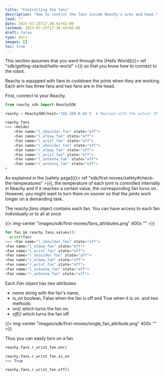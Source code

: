 ```yaml
---
title: "Controlling the fans"
description: "How to control the fans inside Reachy's arms and head."
lead: ""
date: 2023-07-25T17:38:42+02:00
lastmod: 2023-07-25T17:38:42+02:00
draft: false
type: docs
images: []
toc: true
---
```


This section assumes that you went through the [Hello World]({{< ref "sdk/getting-started/hello-world" >}}) so that you know how to connect to the robot.

Reachy is equipped with fans to cooldown the joints when they are working. Each arm has three fans and two fans are in the head.

First, connect to your Reachy.

```python
from reachy_sdk import ReachySDK

reachy = ReachySDK(host='192.168.0.42')  # Replace with the actual IP

reachy.fans
>>> <Holder
	<Fan name="l_shoulder_fan" state="off">
	<Fan name="l_elbow_fan" state="off">
	<Fan name="l_wrist_fan" state="off">
	<Fan name="r_shoulder_fan" state="off">
	<Fan name="r_elbow_fan" state="off">
	<Fan name="r_wrist_fan" state="off">
	<Fan name="l_antenna_fan" state="off">
	<Fan name="r_antenna_fan" state="off">
>
```

As explained in the [safety page]({{< ref "sdk/first-moves/safety#check-the-temperatures" >}}), the temperature of each joint is controlled internally in Reachy and if it reaches a certain value, the corresponding fan turns on. 
However, you might want to turn them on sooner so that the joints work longer on a demanding task.

The *reachy.fans* object contains each fan. You can have access to each fan individually or to all at once.

{{< img-center "images/sdk/first-moves/fans_attributes.png" 400x "" >}}

```python
for fan in reachy.fans.values():
  print(fan)
>>> <Fan name="l_shoulder_fan" state="off">
<Fan name="l_elbow_fan" state="off">
<Fan name="l_wrist_fan" state="off">
<Fan name="r_shoulder_fan" state="off">
<Fan name="r_elbow_fan" state="off">
<Fan name="r_wrist_fan" state="off">
<Fan name="l_antenna_fan" state="off">
<Fan name="r_antenna_fan" state="off">
```
Each *Fan* object has two attributes: 
* *name* string with the fan's name, 
* *is_on* boolean, False when the fan is off and True when it is on.
and two methods:
* *on()* which turns the fan on,
* *off()* which turns the fan off.

{{< img-center "images/sdk/first-moves/single_fan_attribute.png" 400x "" >}}

Thus you can easily turn on a fan.

```python
reachy.fans.r_wrist_fan.on()

reachy.fans.r_wrist_fan.is_on
>>> True

reachy.fans.r_wrist_fan.off()
```

